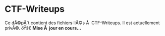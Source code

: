 ﻿# CTF-Writeups
Ce dÃ©pÃ´t contient des fichiers liÃ©s Ã  CTF-Writeups. Il est actuellement privÃ©.
ðŸš€ **Mise Ã  jour en cours...**
